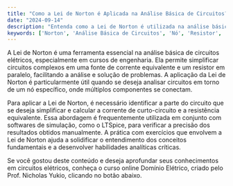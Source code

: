 ```yaml
---
title: "Como a Lei de Norton é Aplicada na Análise Básica de Circuitos?"
date: "2024-09-14"
description: "Entenda como a Lei de Norton é utilizada na análise básica de circuitos elétricos, focando em conceitos fundamentais e sua aplicação prática."
keywords: ['Norton', 'Análise Básica de Circuitos', 'Nó', 'Resistor', 'LTSpice']
---
```


A Lei de Norton é uma ferramenta essencial na análise básica de circuitos elétricos, especialmente em cursos de engenharia. Ela permite simplificar circuitos complexos em uma fonte de corrente equivalente e um resistor em paralelo, facilitando a análise e solução de problemas. A aplicação da Lei de Norton é particularmente útil quando se deseja analisar circuitos em torno de um nó específico, onde múltiplos componentes se conectam.

Para aplicar a Lei de Norton, é necessário identificar a parte do circuito que se deseja simplificar e calcular a corrente de curto-circuito e a resistência equivalente. Essa abordagem é frequentemente utilizada em conjunto com softwares de simulação, como o LTSpice, para verificar a precisão dos resultados obtidos manualmente. A prática com exercícios que envolvem a Lei de Norton ajuda a solidificar o entendimento dos conceitos fundamentais e a desenvolver habilidades analíticas críticas.

Se você gostou deste conteúdo e deseja aprofundar seus conhecimentos em circuitos elétricos, conheça o curso online Domínio Elétrico, criado pelo Prof. Nicholas Yukio, clicando no botão abaixo.